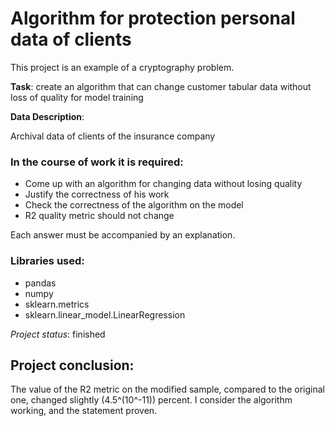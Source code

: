 # Algorithm for protection personal data of clients

This project is an example of a cryptography problem.

**Task**: create an algorithm that can change customer tabular data without loss of quality for model training

**Data Description**:

Archival data of clients of the insurance company

  
### In the course of work it is required:

- Come up with an algorithm for changing data without losing quality
- Justify the correctness of his work
- Check the correctness of the algorithm on the model
- R2 quality metric should not change
  
Each answer must be accompanied by an explanation.




### Libraries used:

* pandas
* numpy
* sklearn.metrics
* sklearn.linear_model.LinearRegression

  
*Project status*: finished

## Project conclusion: 

The value of the R2 metric on the modified sample, compared to the original one, changed slightly (4.5^(10^-11)) percent.
I consider the algorithm working, and the statement proven.
